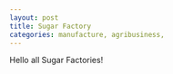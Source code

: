 ```yaml
---
layout: post
title: Sugar Factory
categories: manufacture, agribusiness,
---
```


Hello all Sugar Factories!
